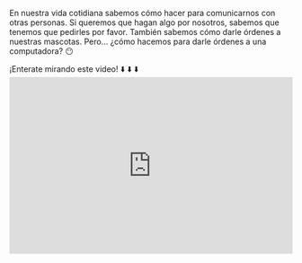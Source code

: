 En nuestra vida cotidiana sabemos cómo hacer para comunicarnos con otras personas. Si queremos que hagan algo por nosotros, sabemos que tenemos que pedirles por favor. También sabemos cómo darle órdenes a nuestras mascotas. Pero… ¿cómo hacemos para darle órdenes a una computadora? :no_mouth:

¡Enterate mirando este video! :arrow_down: :arrow_down: :arrow_down: <iframe width="100%" height="315" src="https://www.youtube.com/embed/_oma-OvvokY?ecver=1" frameborder="0" allow="autoplay; encrypted-media" allowfullscreen mark="crwd-mark"></iframe>